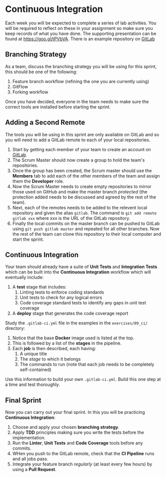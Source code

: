 
# Continuous Integration

Each week you will be expected to complete a series of lab activities. You will be required to reflect on these in your assignment so make sure you keep records of what you have done. The supporting presentation can be found at https://goo.gl/tPVbVA. There is an example repository on [GitLab](https://gitlab.com/covcom/continuous-integration-example)

## Branching Strategy

As a team, discuss the branching strategy you will be using for this sprint, this should be one of the following:

1. Feature branch workflow (refining the one you are currently using)
2. GitFlow
3. Forking workflow

Once you have decided, everyone in the team needs to make sure the correct tools are installed before starting the sprint.

## Adding a Second Remote

The tools you will be using in this sprint are only available on GitLab and so you will need to add a GitLab remote to each of your local repositories.

1. Start by getting each member of your team to create an account on [GitLab](https://gitlab.com).
2. The Scrum Master should now create a group to hold the team's repositories.
3. Once the group has been created, the Scrum master should use the **Members** tab to add each of the other members of the team and assign them the **Developer** role.
4. Now the Scrum Master needs to create empty repositories to mirror those used on GitHub and make the master branch _protected_ (the protection added needs to be discussed and agreed by the rest of the team).
5. Next, each of the remotes needs to be added to the relevent local repository and given the alias `gitlab`. The command is `git add remote gitlab xxx` where xxx is the URL of the GitLab repository.
6. Finally the local commits on the master branch can be pushed to GitLab using `git push gitlab master` and repeated for all other branches. Now the rest of the team can clone this repository to their local computer and start the sprint.

## Continuous Integration

Your team should already have a suite of **Unit Tests** and **Integration Tests** which can be built into the **Continuous Integration** workflow which will eventually include:

1. A **test** stage that includes:
    1. Linting tests to enforce coding standards
    2. Unit tests to check for any logical errors
    3. Code coverage standard tests to identify any gaps in unit test coverage
2. A **deploy** stage that generates the code coverage report

Study the `.gitlab-ci.yml` file in the examples in the `exercises/09_ci/` directory:

1. Notice that the base **Docker** image used is listed at the top.
2. This is followed by a list of the **stages** in the pipeline.
3. Each **job** is then described, each having:
    1. A unique title
    2. The _stage_ to which it belongs
    3. The commands to run (note that each job needs to be completely self-contained)

Use this information to build your own `.gitlab-ci.yml`. Build this one step at a time and test thoroughly.

## Final Sprint

Now you can carry out your final sprint. In this you will be practicing **Continuous Integration**:

1. Choose and apply your chosen **branching strategy**.
2. Apply **TDD** principles making sure you write the tests before the implementation.
3. Run the **Linter**, **Unit Tests** and **Code Coverage** tools before any commits.
4. WHen you push to the GitLab remote, check that the **CI Pipeline** runs and all jobs pass.
5. Integrate your feature branch _regularly_ (at least every few hours) by using a **Pull Request**.
